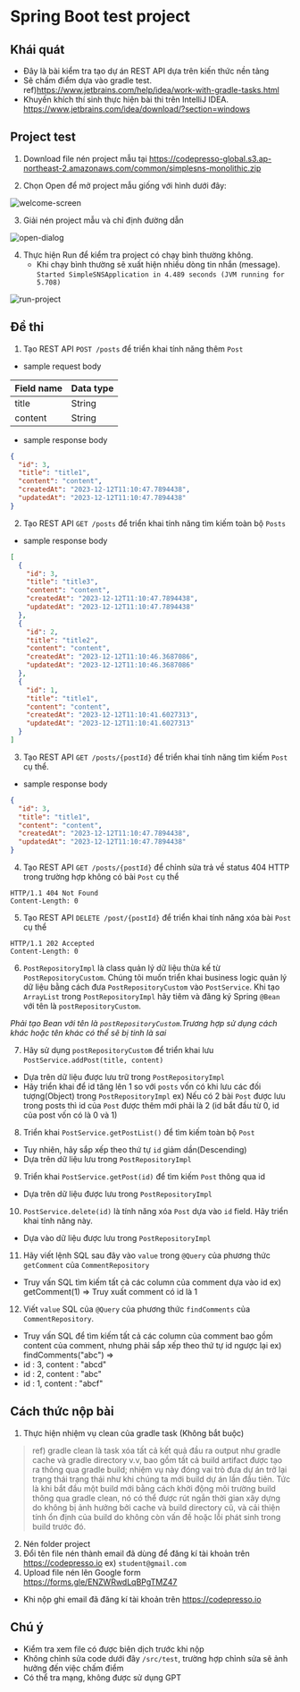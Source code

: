 # Spring Boot test project

## Khái quát

* Đây là bài kiểm tra tạo dự án REST API dựa trên kiến thức nền tảng
* Sẽ chấm điểm dựa vào gradle test. ref)https://www.jetbrains.com/help/idea/work-with-gradle-tasks.html
* Khuyến khích thí sinh thực hiện bài thi trên IntelliJ IDEA. https://www.jetbrains.com/idea/download/?section=windows

## Project test
1. Download file nén project mẫu tại https://codepresso-global.s3.ap-northeast-2.amazonaws.com/common/simplesns-monolithic.zip

2. Chọn Open để mở project mẫu giống với hình dưới đây:

![welcome-screen](https://gist.github.com/assets/138753646/52fa4497-32c9-45d6-a242-eb7fe104726a)

3. Giải nén project mẫu và chỉ định đường dẫn

![open-dialog](https://gist.github.com/assets/138753646/850500cb-a772-4f5e-bc21-dbbc38a4f26e)

4. Thực hiện Run để kiểm tra project có chạy bình thường không.
   * Khi chạy bình thường sẽ xuất hiện nhiều dòng tin nhắn (message). `Started SimpleSNSApplication in 4.489 seconds (JVM running for 5.708)`

![run-project](https://gist.github.com/assets/138753646/036d1c2f-e668-4c55-8436-8c4c76af9e27)

## Đề thi

1. Tạo REST API `POST /posts` để triển khai tính năng thêm `Post`
- sample request body

| Field name | Data type |
|------------|-----------|
| title      | String    |
| content    | String    |

- sample response body
```json 
{
  "id": 3,
  "title": "title1",
  "content": "content",
  "createdAt": "2023-12-12T11:10:47.7894438",
  "updatedAt": "2023-12-12T11:10:47.7894438"
}
```

2. Tạo REST API `GET /posts` để triển khai tính năng tìm kiếm toàn bộ `Posts`

- sample response body
```json 
[
  {
    "id": 3,
    "title": "title3",
    "content": "content",
    "createdAt": "2023-12-12T11:10:47.7894438",
    "updatedAt": "2023-12-12T11:10:47.7894438"
  },
  {
    "id": 2,
    "title": "title2",
    "content": "content",
    "createdAt": "2023-12-12T11:10:46.3687086",
    "updatedAt": "2023-12-12T11:10:46.3687086"
  },
  {
    "id": 1,
    "title": "title1",
    "content": "content",
    "createdAt": "2023-12-12T11:10:41.6027313",
    "updatedAt": "2023-12-12T11:10:41.6027313"
  }
]
```


3. Tạo REST API `GET /posts/{postId}` để triển khai tính năng tìm kiếm `Post` cụ thể.

- sample response body
```json 
{
  "id": 3,
  "title": "title1",
  "content": "content",
  "createdAt": "2023-12-12T11:10:47.7894438",
  "updatedAt": "2023-12-12T11:10:47.7894438"
}
```

4. Tạo REST API `GET /posts/{postId}` để chỉnh sửa trả về status 404 HTTP trong trường hợp không có bài `Post` cụ thể

```http request
HTTP/1.1 404 Not Found
Content-Length: 0
```


5. Tạo REST API `DELETE /post/{postId}`  để triển khai tính năng xóa bài `Post` cụ thể

```http request
HTTP/1.1 202 Accepted
Content-Length: 0
```

6. `PostRepositoryImpl` là class quản lý dữ liệu thừa kế từ `PostRepositoryCustom`. Chúng tôi muốn triển khai business logic quản lý dữ liệu bằng cách đưa `PostRepositoryCustom` vào `PostService`. Khi tạo `ArrayList` trong `PostRepositoryImpl` hãy tiêm và đăng ký Spring `@Bean` với tên là `postRepositoryCustom`. 

*Phải tạo Bean với tên là `postRepositoryCustom`.Trương hợp sử dụng cách khác hoặc tên khác có thể sẽ bị tinh là sai* 

7. Hãy sử dụng `postRepositoryCustom` để triển khai lưu `PostService.addPost(title, content)`
- Dựa trên dữ liệu được lưu trữ trong `PostRepositoryImpl`
- Hãy triển khai để id tăng lên 1 so với `posts` vốn có khi lưu các đối tượng(Object) trong `PostRepositoryImpl`
ex) Nếu có 2 bài `Post` được lưu trong posts thì id của `Post` được thêm mới phải là 2 (id bắt đầu từ 0, id của post vốn có là 0 và 1)

8. Triển khai `PostService.getPostList()` để tìm kiếm toàn bộ `Post`
- Tuy nhiên, hãy sắp xếp theo thứ tự `id` giảm dần(Descending)
- Dựa trên dữ liệu lưu trong `PostRepositoryImpl`

9. Triển khai `PostService.getPost(id)` để tìm kiếm `Post` thông qua id
- Dựa trên dữ liệu được lưu trong `PostRepositoryImpl`

10. `PostService.delete(id)` là tính năng xóa `Post` dựa vào `id` field. Hãy triển khai tính năng này.
- Dựa vào dữ liệu được lưu trong `PostRepositoryImpl`

11. Hãy viết lệnh SQL sau đây vào `value` trong `@Query` của phương thức `getComment` của `CommentRepository`
-  Truy vấn SQL tìm kiếm tất cả các column của comment dựa vào id
ex) getComment(1) => Truy xuất comment có id là 1 

12. Viết `value` SQL của `@Query` của phương thức `findComments` của `CommentRepository`.
- Truy vấn SQL để tìm kiếm tất cả các column của comment bao gồm content của comment, nhưng phải sắp xếp theo thứ tự id ngược lại
ex) findComments("abc") => 
- id : 3, content : "abcd"
- id : 2, content : "abc"
- id : 1, content : "abcf" 

## Cách thức nộp bài
1. Thực hiện nhiệm vụ clean của gradle task (Không bắt buộc)
 > ref) gradle clean là task xóa tất cả kết quả đầu ra output như gradle cache và gradle directory v.v, bao gồm tất cả build artifact được tạo ra thông qua gradle build; nhiệm vụ này đóng vai trò đưa dự án trở lại trạng thái trạng thái như khi chúng ta mới build dự án lần đầu tiên. 
Tức là khi bắt đầu một build mới bằng cách khởi động môi trường build thông qua gradle clean, nó có thể được rút ngắn thời gian xây dựng do không bị ảnh hưởng bởi cache và build directory cũ, và cải thiện tính ổn định của build do không còn vấn đề hoặc lỗi phát sinh trong build trước đó.

2. Nén folder project
3. Đổi tên file nén thành email đã dùng để đăng kí tài khoản trên  https://codepresso.io ex) `student@gmail.com`
4. Upload file nén lên Google form https://forms.gle/ENZWRwdLqBPgTMZ47
- Khi nộp ghi email đã đăng kí tài khoản trên https://codepresso.io

## Chú ý
- Kiểm tra xem file có được biên dịch trước khi nộp
- Không chỉnh sửa code dưới đây `/src/test`, trường hợp chỉnh sửa sẽ ảnh hưởng đến việc chấm điểm
- Có thể tra mạng, không được sử dụng GPT
